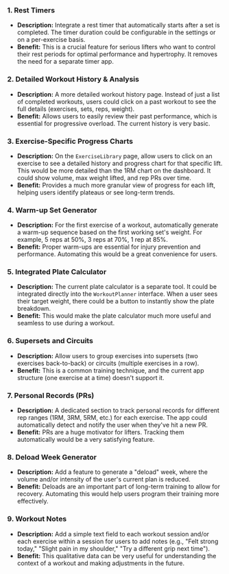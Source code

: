 ### 1. Rest Timers

- **Description:** Integrate a rest timer that automatically starts after a set is completed. The timer duration could be configurable in the settings or on a per-exercise basis.
- **Benefit:** This is a crucial feature for serious lifters who want to control their rest periods for optimal performance and hypertrophy. It removes the need for a separate timer app.

### 2. Detailed Workout History & Analysis

- **Description:** A more detailed workout history page. Instead of just a list of completed workouts, users could click on a past workout to see the full details (exercises, sets, reps, weight).
- **Benefit:** Allows users to easily review their past performance, which is essential for progressive overload. The current history is very basic.

### 3. Exercise-Specific Progress Charts

- **Description:** On the `ExerciseLibrary` page, allow users to click on an exercise to see a detailed history and progress chart for that specific lift. This would be more detailed than the 1RM chart on the dashboard. It could show volume, max weight lifted, and rep PRs over time.
- **Benefit:** Provides a much more granular view of progress for each lift, helping users identify plateaus or see long-term trends.

### 4. Warm-up Set Generator

- **Description:** For the first exercise of a workout, automatically generate a warm-up sequence based on the first working set's weight. For example, 5 reps at 50%, 3 reps at 70%, 1 rep at 85%.
- **Benefit:** Proper warm-ups are essential for injury prevention and performance. Automating this would be a great convenience for users.

### 5. Integrated Plate Calculator

- **Description:** The current plate calculator is a separate tool. It could be integrated directly into the `WorkoutPlanner` interface. When a user sees their target weight, there could be a button to instantly show the plate breakdown.
- **Benefit:** This would make the plate calculator much more useful and seamless to use during a workout.

### 6. Supersets and Circuits

- **Description:** Allow users to group exercises into supersets (two exercises back-to-back) or circuits (multiple exercises in a row).
- **Benefit:** This is a common training technique, and the current app structure (one exercise at a time) doesn't support it.

### 7. Personal Records (PRs)

- **Description:** A dedicated section to track personal records for different rep ranges (1RM, 3RM, 5RM, etc.) for each exercise. The app could automatically detect and notify the user when they've hit a new PR.
- **Benefit:** PRs are a huge motivator for lifters. Tracking them automatically would be a very satisfying feature.

### 8. Deload Week Generator

- **Description:** Add a feature to generate a "deload" week, where the volume and/or intensity of the user's current plan is reduced.
- **Benefit:** Deloads are an important part of long-term training to allow for recovery. Automating this would help users program their training more effectively.

### 9. Workout Notes

- **Description:** Add a simple text field to each workout session and/or each exercise within a session for users to add notes (e.g., "Felt strong today," "Slight pain in my shoulder," "Try a different grip next time").
- **Benefit:** This qualitative data can be very useful for understanding the context of a workout and making adjustments in the future.
